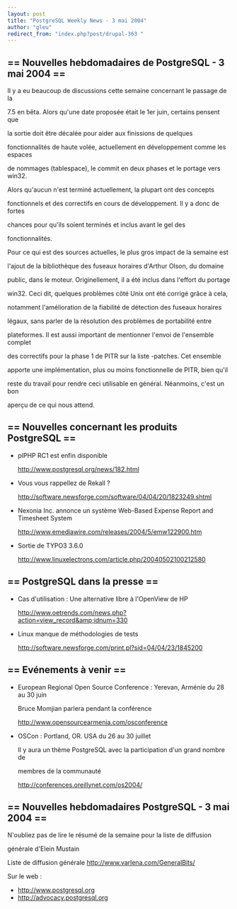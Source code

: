 ```yaml
---
layout: post
title: "PostgreSQL Weekly News - 3 mai 2004"
author: "gleu"
redirect_from: "index.php?post/drupal-363 "
---
```



<h2>== Nouvelles hebdomadaires de PostgreSQL - 3 mai 2004 ==</h2>

<p>Il y a eu beaucoup de discussions cette semaine concernant le passage de la

7.5 en bêta. Alors qu'une date proposée était le 1er juin, certains pensent que

la sortie doit être décalée pour aider aux finissions de quelques

fonctionnalités de haute volée, actuellement en développement comme les espaces

de nommages (tablespace), le commit en deux phases et le portage vers win32.

Alors qu'aucun n'est terminé actuellement, la plupart ont des concepts

fonctionnels et des correctifs en cours de développement. Il y a donc de fortes

chances pour qu'ils soient terminés et inclus avant le gel des

fonctionnalités.

</p>

<p>Pour ce qui est des sources actuelles, le plus gros impact de la semaine est

l'ajout de la bibliothèque des fuseaux horaires d'Arthur Olson, du domaine

public, dans le moteur. Originellement, il a été inclus dans l'effort du portage

win32. Ceci dit, quelques problèmes côté Unix ont été corrigé grâce à cela,

notamment l'amélioration de la fiabilité de détection des fuseaux horaires

légaux, sans parler de la résolution des problèmes de portabilité entre

plateformes. Il est aussi important de mentionner l'envoi de l'ensemble complet

des correctifs pour la phase 1 de PITR sur la liste -patches. Cet ensemble

apporte une implémentation, plus ou moins fonctionnelle de PITR, bien qu'il

reste du travail pour rendre ceci utilisable en général. Néanmoins, c'est un bon

aperçu de ce qui nous attend.</p>

<!--more-->


<h2>== Nouvelles concernant les produits PostgreSQL ==</h2>

<ul>

<li>plPHP RC1 est enfin disponible<br />

<a href="http://www.postgresql.org/news/182.html">http://www.postgresql.org/news/182.html</a></li>

<li>Vous vous rappellez de Rekall&nbsp;?<br />

<a href="http://software.newsforge.com/software/04/04/20/1823249.shtml">http://software.newsforge.com/software/04/04/20/1823249.shtml</a></li>

<li>Nexonia Inc. annonce un système Web-Based Expense Report and Timesheet System<br />

<a href="http://www.emediawire.com/releases/2004/5/emw122900.htm">http://www.emediawire.com/releases/2004/5/emw122900.htm</a></li>

<li>Sortie de TYPO3 3.6.0<br />

<a href="http://www.linuxelectrons.com/article.php/20040502100212580">http://www.linuxelectrons.com/article.php/20040502100212580</a></li>

</ul>

<h2>== PostgreSQL dans la presse ==</h2>

<ul>

<li>Cas d'utilisation&nbsp;: Une alternative libre à l'OpenView de HP<br />

<a href="http://www.oetrends.com/news.php?action=view_record&amp;idnum=330">http://www.oetrends.com/news.php?action=view_record&amp;idnum=330</a></li>

<li>Linux manque de méthodologies de tests<br />

<a href="http://software.newsforge.com/print.pl?sid=04/04/23/1845200">http://software.newsforge.com/print.pl?sid=04/04/23/1845200</a></li>

</ul>

<h2>== Evénements à venir ==</h2>

<ul>

<li>European Regional Open Source Conference&nbsp;: Yerevan, Arménie du 28 au 30 juin<br />

Bruce Momjian parlera pendant la conférence<br />

<a href="http://www.opensourcearmenia.com/osconference">http://www.opensourcearmenia.com/osconference</a></li>

<li>OSCon&nbsp;: Portland, OR. USA du 26 au 30 juillet<br />

Il y aura un thème PostgreSQL avec la participation d'un grand nombre de

membres de la communauté<br />

<a href="http://conferences.oreillynet.com/os2004/">http://conferences.oreillynet.com/os2004/</a></li>

</ul>

<h2>== Nouvelles hebdomadaires PostgreSQL - 3 mai 2004 ==</h2>

<p>N'oubliez pas de lire le résumé de la semaine pour la liste de diffusion

générale d'Elein Mustain</p>

<p>Liste de diffusion générale <a href="http://www.varlena.com/GeneralBits/">http://www.varlena.com/GeneralBits/</a>

</p>

<p>Sur le web :

</p>

<ul>

<li><a href="http://www.postgresql.org">http://www.postgresql.org</a></li>

<li><a href="http://advocacy.postgresql.org">http://advocacy.postgresql.org</a></li>

</ul>